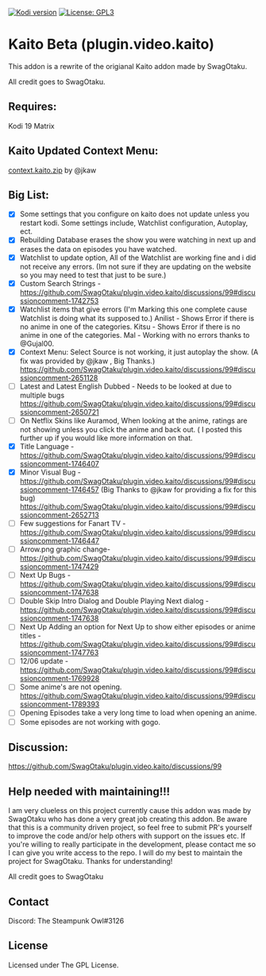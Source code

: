 [![Kodi version](https://img.shields.io/badge/kodi%20versions19-blue)](https://kodi.tv/)
[![License: GPL3](https://img.shields.io/badge/License-GPL3-yellow.svg)](https://opensource.org/licenses/GPL-3.0)

# Kaito Beta (plugin.video.kaito)

This addon is a rewrite of the origianal Kaito addon made by SwagOtaku. 

All credit goes to SwagOtaku.

## Requires:

Kodi 19 Matrix

## Kaito Updated Context Menu:

[context.kaito.zip](https://github.com/Goldenfreddy0703/plugin.video.kaito.beta/files/8605380/context.kaito.zip) by @jkaw 

## Big List:

- [x] Some settings that you configure on kaito does not update unless you restart kodi.
Some settings include, Watchlist configuration, Autoplay, ect.
- [x] Rebuilding Database erases the show you were watching in next up and erases the data on episodes you have watched.
- [x] Watchlist to update option, All of the Watchlist are working fine and i did not receive any errors. (Im not sure if they are updating on the website so you may need to test that just to be sure.)
- [x] Custom Search Strings - https://github.com/SwagOtaku/plugin.video.kaito/discussions/99#discussioncomment-1742753
- [x] Watchlist items that give errors (I'm Marking this one complete cause Watchlist is doing what its supposed to.)
Anilist - Shows Error if there is no anime in one of the categories.
Kitsu - Shows Error if there is no anime in one of the categories.
Mal - Working with no errors thanks to @Gujal00.
- [x] Context Menu: Select Source is not working, it just autoplay the show. (A fix was provided by @jkaw , Big Thanks.) https://github.com/SwagOtaku/plugin.video.kaito/discussions/99#discussioncomment-2651128
- [ ] Latest and Latest English Dubbed - Needs to be looked at due to multiple bugs https://github.com/SwagOtaku/plugin.video.kaito/discussions/99#discussioncomment-2650721
- [ ] On Netflix Skins like Auramod, When looking at the anime, ratings are not showing unless you click the anime and back out. ( I posted this further up if you would like more information on that.
- [x] Title Language - https://github.com/SwagOtaku/plugin.video.kaito/discussions/99#discussioncomment-1746407
- [x] Minor Visual Bug - https://github.com/SwagOtaku/plugin.video.kaito/discussions/99#discussioncomment-1746457 (Big Thanks to @jkaw for providing a fix for this bug) https://github.com/SwagOtaku/plugin.video.kaito/discussions/99#discussioncomment-2652713
- [ ] Few suggestions for Fanart TV - https://github.com/SwagOtaku/plugin.video.kaito/discussions/99#discussioncomment-1746447
- [ ] Arrow.png graphic change- https://github.com/SwagOtaku/plugin.video.kaito/discussions/99#discussioncomment-1747429
- [ ] Next Up Bugs - https://github.com/SwagOtaku/plugin.video.kaito/discussions/99#discussioncomment-1747638
- [ ] Double Skip Intro Dialog and Double Playing Next dialog - https://github.com/SwagOtaku/plugin.video.kaito/discussions/99#discussioncomment-1747638
- [ ] Next Up Adding an option for Next Up to show either episodes or anime titles - https://github.com/SwagOtaku/plugin.video.kaito/discussions/99#discussioncomment-1747763
- [ ] 12/06 update - https://github.com/SwagOtaku/plugin.video.kaito/discussions/99#discussioncomment-1769928
- [ ] Some anime's are not opening. https://github.com/SwagOtaku/plugin.video.kaito/discussions/99#discussioncomment-1789393
- [ ] Opening Episodes take a very long time to load when opening an anime.  
- [ ] Some episodes are not working with gogo. 

## Discussion:

https://github.com/SwagOtaku/plugin.video.kaito/discussions/99

## Help needed with maintaining!!!

I am very clueless on this project currently cause this addon was made by SwagOtaku who has done a very great job creating this addon. Be aware that this is a community driven project, so feel free to submit PR's yourself to improve the code and/or help others with support on the issues etc. If you're willing to really participate in the development, please contact me so I can give you write access to the repo. I will do my best to maintain the project for SwagOtaku. Thanks for understanding!

All credit goes to SwagOtaku

## Contact

Discord: The Steampunk Owl#3126

## License

Licensed under The GPL License.
